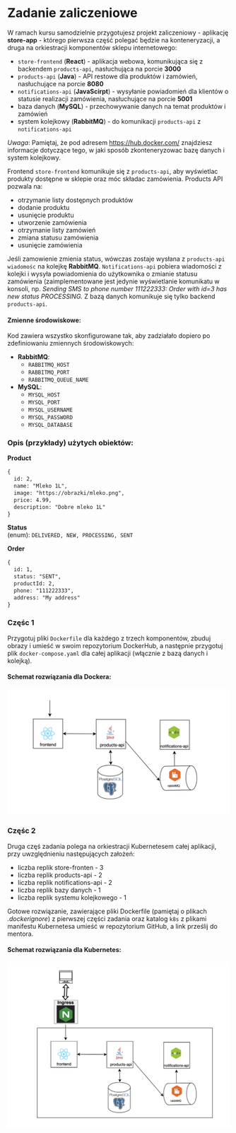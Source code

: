 **Zadanie zaliczeniowe**
===
W ramach kursu samodzielnie przygotujesz projekt zaliczeniowy - aplikację **store-app** - którego pierwsza część polegać
będzie na konteneryzacji, a druga na orkiestracji komponentów sklepu internetowego:
* ``store-frontend`` (**React**) - aplikacja webowa, komunikująca się z backendem ``products-api``, nasłuchująca na porcie **3000**
* ``products-api`` (**Java**) - API restowe dla produktów i zamówień, nasłuchujące na porcie **8080**
* ``notifications-api`` (**JavaScirpt**) - wysyłanie powiadomień dla klientów o statusie realizacji zamówienia, nasłuchujące na porcie **5001**
* baza danych (**MySQL**) - przechowywanie danych na temat produktów i zamówień
* system kolejkowy (**RabbitMQ**) - do komunikacji ``products-api`` z ``notifications-api``

_Uwaga_: Pamiętaj, że pod adresem https://hub.docker.com/ znajdziesz informacje dotyczące tego, w jaki sposób zkonteneryzowac
bazę danych i system kolejkowy.

Frontend ``store-frontend`` komunikuje się z ``products-api``, aby wyświetlac produkty dostępne w sklepie oraz móc składac zamówienia.
Products API pozwala na:
* otrzymanie listy dostępnych produktów
* dodanie produktu
* usunięcie produktu
* utworzenie zamówienia
* otrzymanie listy zamówień
* zmiana statusu zamówienia
* usunięcie zamówienia

Jeśli zamowienie zmienia status, wówczas zostaje wysłana z ``products-api wiadomośc`` na kolejkę **RabbitMQ**. ``Notifications-api`` pobiera
wiadomości z kolejki i wysyła powiadomienia do użytkownika o zmianie statusu zamówienia (zaimplementowane jest
jedynie wyświetlanie komunikatu w konsoli, np. _Sending SMS to phone number 111222333: Order with id=3 has new status PROCESSING._ Z bazą danych komunikuje się tylko backend ``products-api``.

#### Zmienne środowiskowe:
Kod zawiera wszystko skonfigurowane tak, aby zadziałało dopiero po zdefiniowaniu zmiennych środowiskowych:
* **RabbitMQ**:
  * ``RABBITMQ_HOST``
  * ``RABBITMQ_PORT``
  * ``RABBITMQ_QUEUE_NAME``
* **MySQL**:
  * ``MYSQL_HOST``
  * ``MYSQL_PORT``
  * ``MYSQL_USERNAME``
  * ``MYSQL_PASSWORD``
  * ``MYSQL_DATABASE``

### Opis (przykłady) użytych obiektów:
**Product**
```
{
  id: 2,
  name: "Mleko 1L",
  image: "https://obrazki/mleko.png",
  price: 4.99,
  description: "Dobre mleko 1L"
}
```

**Status**\
(enum): ```DELIVERED, NEW, PROCESSING, SENT```

**Order**
```
{
  id: 1,
  status: "SENT",
  productId: 2,
  phone: "111222333",
  address: "My address"
}
```

### Częśc 1
Przygotuj pliki ``Dockerfile`` dla każdego z trzech komponentów, zbuduj obrazy i umieść w swoim repozytorium DockerHub,
a następnie przygotuj plik ``docker-compose.yaml`` dla całej aplikacji (włącznie z bazą danych i kolejką).

#### Schemat rozwiązania dla Dockera:
![plot](store-app-schema-docker.png)

### Częśc 2
Druga częś zadania polega na orkiestracji Kubernetesem całej aplikacji, przy uwzględnieniu następujących założeń:
* liczba replik store-fronten - 3
* liczba replik products-api - 2
* liczba replik notifications-api - 2
* liczba replik bazy danych - 1
* liczba replik systemu kolejkowego - 1

Gotowe rozwiązanie, zawierające pliki Dockerfile (pamiętaj o plikach _.dockerignore_) z pierwszej części zadania oraz katalog ``k8s`` z plikami manifestu Kubernetesa umieść w repozytorium GitHub, a link prześlij do mentora.

#### Schemat rozwiązania dla Kubernetes:
![plot](store-app-schema.png)